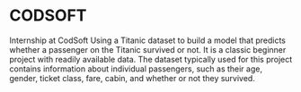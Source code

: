 # CODSOFT
Internship at CodSoft
Using a Titanic dataset to build a model that predicts whether a
passenger on the Titanic survived or not. It is a classic beginner
project with readily available data.
The dataset typically used for this project contains information
about individual passengers, such as their age, gender, ticket
class, fare, cabin, and whether or not they survived.
